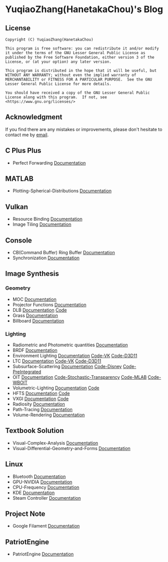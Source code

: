 # YuqiaoZhang(HanetakaChou)'s Blog  

## License  
```  
Copyright (C) YuqiaoZhang(HanetakaChou)

This program is free software: you can redistribute it and/or modify it under the terms of the GNU Lesser General Public License as published by the Free Software Foundation, either version 3 of the License, or (at your option) any later version.

This program is distributed in the hope that it will be useful, but WITHOUT ANY WARRANTY; without even the implied warranty of MERCHANTABILITY or FITNESS FOR A PARTICULAR PURPOSE.  See the GNU Lesser General Public License for more details.

You should have received a copy of the GNU Lesser General Public License along with this program.  If not, see <https://www.gnu.org/licenses/>
```  

## Acknowledgment
If you find there are any mistakes or improvements, please don't hesitate to contact me by [email](mailto:HanetakaChou@outlook.com).  

## C Plus Plus
- Perfect Forwarding [Documentation](C-Plus-Plus/Perfect-Forwarding.html)  

## MATLAB
- Plotting-Spherical-Distributions [Documentation](MATLAB/Plotting-Spherical-Distributions.html)  

## Vulkan
- Resource Binding [Documentation](Vulkan/Resource-Binding.html)  
- Image Tiling [Documentation](Vulkan/Image-Tiling.html)  

## Console  
- CB(Command Buffer) Ring Buffer [Documentation](Console/CB-Ring-Buffer.html)  
- Synchronization [Documentation](Console/Synchronization.html)  

## Image Synthesis  

### Geometry  
- MOC [Documentation](Image-Synthesis/Geometry/MOC.html)  
- Projector Functions [Documentation](Image-Synthesis/Geometry/Projector-Functions.html)  
- DLB [Documentation](Image-Synthesis/Geometry/DLB.html) [Code](https://github.com/HanetakaChou/DLB)  
- Grass [Documentation](Image-Synthesis/Geometry/Grass.html)  
- Billboard [Documentation](Image-Synthesis/Geometry/Billboard.html)  

### Lighting  
- Radiometric and Photometric quantities [Documentation](Image-Synthesis/Lighting/Radiometric-and-Photometric-quantities.html)  
- BRDF [Documentation](Image-Synthesis/Lighting/BRDF.html)  
- Environment Lighting [Documentation](Image-Synthesis/Lighting/Environment-Lighting.html) [Code-VK](https://github.com/HanetakaChou/Image-Synthesis/tree/Environment-Lighting-VK) [Code-D3D11](https://github.com/HanetakaChou/Image-Synthesis/tree/Environment-Lighting-D3D11)  
- LTC [Documentation](Image-Synthesis/Lighting/LTC.html) [Code-VK](https://github.com/HanetakaChou/Image-Synthesis/tree/LTC-VK) [Code-D3D11](https://github.com/HanetakaChou/Image-Synthesis/tree/LTC-D3D11)  
- Subsurface-Scattering [Documentation](Image-Synthesis/Lighting/Subsurface-Scattering.html) [Code-Disney](https://github.com/HanetakaChou/Subsurface-Scattering-Disney) [Code-PreIntegrated](https://github.com/HanetakaChou/Subsurface-Scattering-PreIntegrated)  
- OIT [Documentation](Image-Synthesis/Lighting/OIT.html) [Code-Stochastic-Transparency](https://github.com/HanetakaChou/StochasticTransparency) [Code-MLAB](https://github.com/HanetakaChou/MultiLayerAlphaBlending) [Code-WBOIT](https://github.com/HanetakaChou/WeightedBlendedOIT)  
- Volumetric-Lighting [Documentation](Image-Synthesis/Lighting/Volumetric-Lighting.html) [Code](https://github.com/HanetakaChou/VolumetricLighting)  
- HFTS [Documentation](Image-Synthesis/Lighting/HFTS.html) [Code](https://github.com/HanetakaChou/HFTS)  
- VXGI [Documentation](Image-Synthesis/Lighting/VXGI.html) [Code](https://github.com/HanetakaChou/VXGI)  
- Radiosity [Documentation](Image-Synthesis/Lighting/Radiosity.html)  
- Path-Tracing [Documentation](Image-Synthesis/Lighting/Path-Tracing.html)  
- Volume-Rendering [Documentation](Image-Synthesis/Lighting/Volume-Rendering.html)  

## Textbook Solution
- Visual-Complex-Analysis [Documentation](Textbook-Solution/Visual-Complex-Analysis.html)  
- Visual-Differential-Geometry-and-Forms [Documentation](Textbook-Solution/Visual-Differential-Geometry-and-Forms.html)  

## Linux   
- Bluetooth [Documentation](Linux/Bluetooth.html)  
- GPU-NVIDIA [Documentation](Linux/GPU-NVIDIA.html)  
- CPU-Frequency [Documentation](Linux/CPU-Frequency.html)  
- KDE [Documentation](Linux/KDE.html)  
- Steam Controller [Documentation](Linux/Steam-Controller.html)  

## Project Note  
- Google Filament [Documentation](Project-Note/Google-Filament.html)  

## PatriotEngine
- PatriotEngine [Documentation](PatriotEngine/index.html)  
